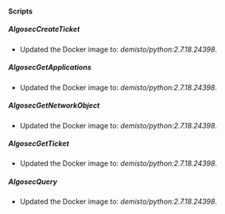 
#### Scripts
##### AlgosecCreateTicket
- Updated the Docker image to: *demisto/python:2.7.18.24398*.
##### AlgosecGetApplications
- Updated the Docker image to: *demisto/python:2.7.18.24398*.
##### AlgosecGetNetworkObject
- Updated the Docker image to: *demisto/python:2.7.18.24398*.
##### AlgosecGetTicket
- Updated the Docker image to: *demisto/python:2.7.18.24398*.
##### AlgosecQuery
- Updated the Docker image to: *demisto/python:2.7.18.24398*.